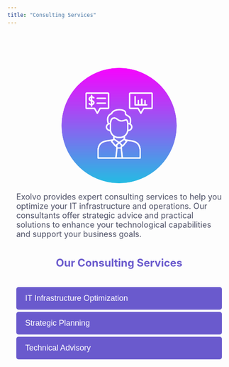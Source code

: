 ```yaml
---
title: "Consulting Services"
---
```


<style>
    .services-section {
        padding: 60px 20px;
    }

    .circle-image {
        width: 260px; /* Adjust the size to be smaller */
        height: 260px; /* Ensure the height matches the width for a perfect circle */
        border-radius: 50%; /* Make the image circular */
        object-fit: cover; /* Ensures the image covers the entire circle */
        display: block;
        margin: 20px auto; /* Center the image and add space above and below it */
    }

    .p{
        text-align: center;
    }

    .intro-text {
        font-size: 18px;
        color: #4C4F65;
        margin-bottom: 40px; /* Space after the intro text */
    }

    .intro-text h3 {
        font-size: 24px;
        color: #6A5ACD; /* Purple color for the section heading */
        margin-top: 40px; /* Space above the section heading */
        margin-bottom: 20px; /* Space below the section heading */
        text-align: center;
    }

    .service-title {
        background-color: #6A5ACD; /* Purple background for the title */
        color: white;
        padding: 15px 20px;
        font-size: 18px;
        cursor: pointer;
        text-align: left;
        border: none;
        outline: none;
        width: 100%;
        transition: background-color 0.3s ease;
        border-radius: 5px;
        margin-bottom: 5px;
    }

    .service-title:hover {
        background-color: #5a4dbd; /* Darker purple on hover */
    }

    .service-content {
        padding: 0 20px;
        background-color: #f4f9ff;
        max-height: 0;
        overflow: hidden;
        transition: max-height 0.3s ease-out;
        border-radius: 5px;
    }

    .service-content img {
        width: 100%;
        max-width: 600px; /* Adjust the max-width as needed */
        height: auto;
        margin: 15px 0; /* Add space around images */
        border-radius: 5px; /* Optional: Add a slight border radius */
    }

    .service-content p {
        margin: 15px 0;
        text-align: center;
    }

    .service-content ul {
        margin: 15px 0;
    }

    .active + .service-content {
        max-height: 1000px; /* Increased value to allow more content */
    }
</style>

<div class="services-section">
    <img src="/images/conult33.png" alt="Consulting Services Header Image" class="circle-image"> 
    <div class="intro-text">
        <p>Exolvo provides expert consulting services to help you optimize your IT infrastructure and operations. Our consultants offer strategic advice and practical solutions to enhance your technological capabilities and support your business goals.</p>
        <h3>Our Consulting Services</h3>
    </div>
    <button class="service-title">IT Infrastructure Optimization</button>
    <div class="service-content">
        <p>Enhancing the efficiency and reliability of your IT systems.</p>
    </div>
    <button class="service-title">Strategic Planning</button>
    <div class="service-content">
        <p>Providing insights and strategies to align technology with business objectives.</p>
    </div>
    <button class="service-title">Technical Advisory</button>
    <div class="service-content">
        <p>Offering expert advice on technology adoption, integration, and management.</p>
    </div>
    <div class="service-content">
        <p>At Exolvo, our goal is to provide you with the knowledge and tools needed to achieve success. Contact us today to learn more about our consulting services.</p>
    </div>
</div>

<script>
    document.addEventListener("DOMContentLoaded", function() {
        document.querySelectorAll('.service-title').forEach(button => {
            button.addEventListener('click', function () {
                this.classList.toggle('active');

                const content = this.nextElementSibling;
                if (this.classList.contains('active')) {
                    content.style.maxHeight = content.scrollHeight + 'px';
                } else {
                    content.style.maxHeight = null;
                }
            });
        });
    });
</script>

